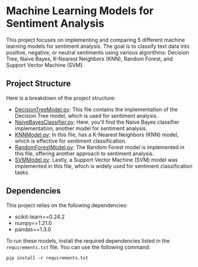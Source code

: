 # Machine Learning Models for Sentiment Analysis

This project focuses on implementing and comparing 5 different machine learning models for sentiment analysis. The goal is to classify text data into positive, negative, or neutral sentiments using various algorithms: Decision Tree, Naive Bayes, K-Nearest Neighbors (KNN), Random Forest, and Support Vector Machine (SVM).

## Project Structure
Here is a breakdown of the project structure:

- [DecisionTreeModel.py](): This file contains the implementation of the Decision Tree model, which is used for sentiment analysis. 
- [NaiveBayesClassifier.py](): Here, you'll find the Naive Bayes classifier implementation, another model for sentiment analysis. 
- [KNNModel.py](): In this file, has a K-Nearest Neighbors (KNN) model, which is effective for sentiment classification. 
- [RandomForestModel.py](): The Random Forest model is implemented in this file, offering another approach to sentiment analysis. 
- [SVMModel.py](): Lastly, a Support Vector Machine (SVM) model was implemented in this file, which is widely used for sentiment classification tasks.

## Dependencies

This project relies on the following dependencies:

- scikit-learn==0.24.2
- numpy==1.21.0
- pandas==1.3.0

To run these models, install the required dependencies listed in the `requirements.txt` file. You can use the following command: 
````
pip install -r requirements.txt
````
